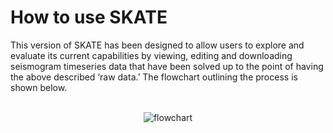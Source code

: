 # How to use SKATE

This version of SKATE has been designed to allow users to explore and evaluate its current
capabilities by viewing, editing and downloading seismogram timeseries data that have been
solved up to the point of having the above described ‘raw data.’ The flowchart outlining the
process is shown below.
<br>
<br>
<div align="center">

![flowchart](images/flowchart.jpeg)

</div>
